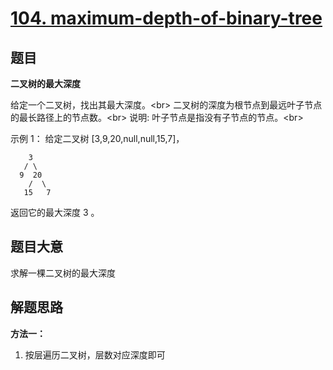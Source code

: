 # [104. maximum-depth-of-binary-tree](https://leetcode.cn/problems/maximum-depth-of-binary-tree/)

## 题目
**二叉树的最大深度**

给定一个二叉树，找出其最大深度。<br\>
二叉树的深度为根节点到最远叶子节点的最长路径上的节点数。<br\>
说明: 叶子节点是指没有子节点的节点。<br\>


示例 1：
给定二叉树 [3,9,20,null,null,15,7]，

~~~
    3
   / \
  9  20
    /  \
   15   7
~~~
返回它的最大深度 3 。

## 题目大意

求解一棵二叉树的最大深度

## 解题思路

**方法一：**
1. 按层遍历二叉树，层数对应深度即可
